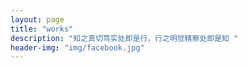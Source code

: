 ```yaml
---
layout: page
title: "works"
description: "知之真切笃实处即是行，行之明觉精察处即是知 "
header-img: "img/facebook.jpg"
---
```


